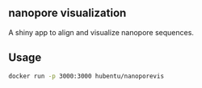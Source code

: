 ## nanopore visualization
A shiny app to align and visualize nanopore sequences.

## Usage
```bash
docker run -p 3000:3000 hubentu/nanoporevis
```
